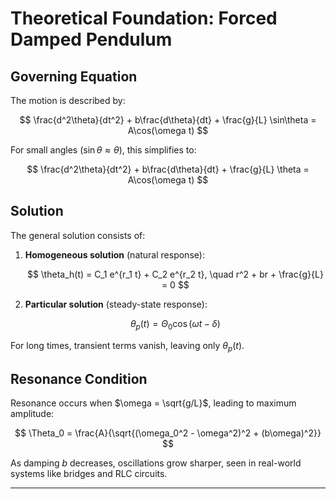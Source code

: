 # Theoretical Foundation: Forced Damped Pendulum

## Governing Equation

The motion is described by:

$$
\frac{d^2\theta}{dt^2} + b\frac{d\theta}{dt} + \frac{g}{L} \sin\theta = A\cos(\omega t)
$$

For small angles ($\sin\theta \approx \theta$), this simplifies to:

$$
\frac{d^2\theta}{dt^2} + b\frac{d\theta}{dt} + \frac{g}{L} \theta = A\cos(\omega t)
$$

## Solution

The general solution consists of:

1. **Homogeneous solution** (natural response):

   $$
   \theta_h(t) = C_1 e^{r_1 t} + C_2 e^{r_2 t}, \quad r^2 + br + \frac{g}{L} = 0
   $$

2. **Particular solution** (steady-state response):

   $$
   \theta_p(t) = \Theta_0 \cos(\omega t - \delta)
   $$

For long times, transient terms vanish, leaving only $\theta_p(t)$.

## Resonance Condition

Resonance occurs when $\omega = \sqrt{g/L}$, leading to maximum amplitude:

$$
\Theta_0 = \frac{A}{\sqrt{(\omega_0^2 - \omega^2)^2 + (b\omega)^2}}
$$

As damping $b$ decreases, oscillations grow sharper, seen in real-world systems like bridges and RLC circuits.

---

